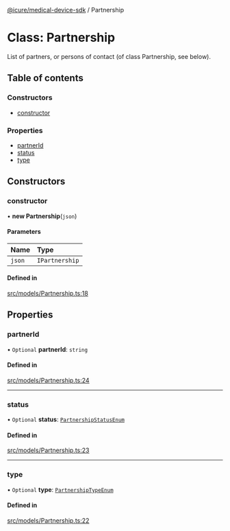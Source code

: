 [@icure/medical-device-sdk](../modules.md) / Partnership

# Class: Partnership

List of partners, or persons of contact (of class Partnership, see below).

## Table of contents

### Constructors

- [constructor](Partnership.md#constructor)

### Properties

- [partnerId](Partnership.md#partnerid)
- [status](Partnership.md#status)
- [type](Partnership.md#type)

## Constructors

### constructor

• **new Partnership**(`json`)

#### Parameters

| Name | Type |
| :------ | :------ |
| `json` | `IPartnership` |

#### Defined in

[src/models/Partnership.ts:18](https://github.com/icure/icure-medical-device-js-sdk/blob/e20bfa1/src/models/Partnership.ts#L18)

## Properties

### partnerId

• `Optional` **partnerId**: `string`

#### Defined in

[src/models/Partnership.ts:24](https://github.com/icure/icure-medical-device-js-sdk/blob/e20bfa1/src/models/Partnership.ts#L24)

___

### status

• `Optional` **status**: [`PartnershipStatusEnum`](../modules.md#partnershipstatusenum)

#### Defined in

[src/models/Partnership.ts:23](https://github.com/icure/icure-medical-device-js-sdk/blob/e20bfa1/src/models/Partnership.ts#L23)

___

### type

• `Optional` **type**: [`PartnershipTypeEnum`](../modules.md#partnershiptypeenum)

#### Defined in

[src/models/Partnership.ts:22](https://github.com/icure/icure-medical-device-js-sdk/blob/e20bfa1/src/models/Partnership.ts#L22)
